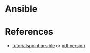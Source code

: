 # Ansible


# References

* [tutorialspoint ansible](https://www.tutorialspoint.com/ansible/index.htm) or [pdf version](https://www.tutorialspoint.com/ansible/ansible_tutorial.pdf)
